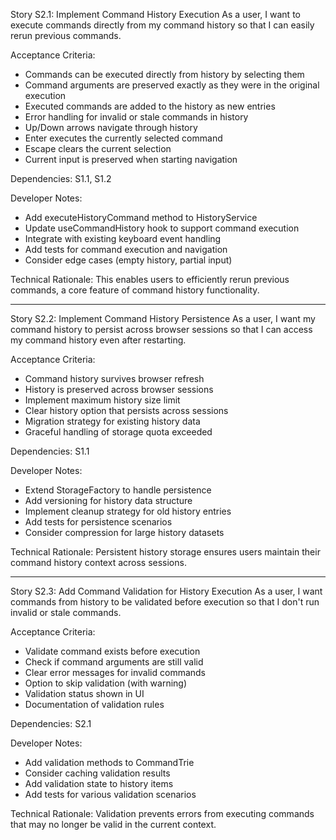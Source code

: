 Story S2.1: Implement Command History Execution
As a user, I want to execute commands directly from my command history so that I can easily rerun previous commands.

Acceptance Criteria:
- Commands can be executed directly from history by selecting them
- Command arguments are preserved exactly as they were in the original execution
- Executed commands are added to the history as new entries
- Error handling for invalid or stale commands in history
- Up/Down arrows navigate through history
- Enter executes the currently selected command
- Escape clears the current selection
- Current input is preserved when starting navigation

Dependencies: S1.1, S1.2

Developer Notes:
- Add executeHistoryCommand method to HistoryService
- Update useCommandHistory hook to support command execution
- Integrate with existing keyboard event handling
- Add tests for command execution and navigation
- Consider edge cases (empty history, partial input)

Technical Rationale: This enables users to efficiently rerun previous commands, a core feature of command history functionality.

---

Story S2.2: Implement Command History Persistence
As a user, I want my command history to persist across browser sessions so that I can access my command history even after restarting.

Acceptance Criteria:
- Command history survives browser refresh
- History is preserved across browser sessions
- Implement maximum history size limit
- Clear history option that persists across sessions
- Migration strategy for existing history data
- Graceful handling of storage quota exceeded

Dependencies: S1.1

Developer Notes:
- Extend StorageFactory to handle persistence
- Add versioning for history data structure
- Implement cleanup strategy for old history entries
- Add tests for persistence scenarios
- Consider compression for large history datasets

Technical Rationale: Persistent history storage ensures users maintain their command history context across sessions.

---

Story S2.3: Add Command Validation for History Execution
As a user, I want commands from history to be validated before execution so that I don't run invalid or stale commands.

Acceptance Criteria:
- Validate command exists before execution
- Check if command arguments are still valid
- Clear error messages for invalid commands
- Option to skip validation (with warning)
- Validation status shown in UI
- Documentation of validation rules

Dependencies: S2.1

Developer Notes:
- Add validation methods to CommandTrie
- Consider caching validation results
- Add validation state to history items
- Add tests for various validation scenarios

Technical Rationale: Validation prevents errors from executing commands that may no longer be valid in the current context.
